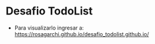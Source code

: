 # Desafio TodoList

- Para visualizarlo ingresar a: https://rosagarchi.github.io/desafio_todolist.github.io/
